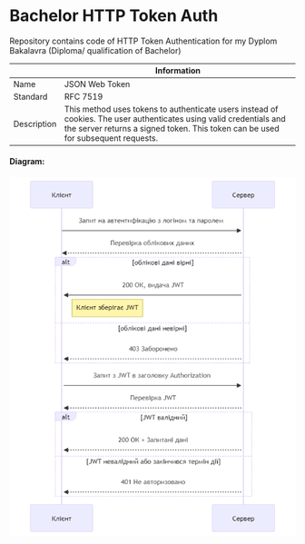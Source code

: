 # Bachelor HTTP Token Auth
Repository contains code of HTTP Token Authentication for my Dyplom Bakalavra (Diploma/ qualification of Bachelor)

|             | Information                    | 
| --------    | --------                       |
| Name        | JSON Web Token                 |
| Standard    | RFC 7519                       |
| Description | This method uses tokens to authenticate users instead of cookies. The user authenticates using valid credentials and the server returns a signed token. This token can be used for subsequent requests.   |

#### Diagram:
![](diagram.png)